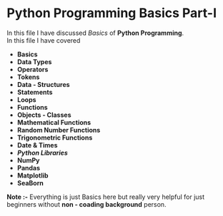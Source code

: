 # Python Programming Basics Part-I
In this file I have discussed *Basics* of **Python Programming**.  
In this file I have covered 
* __Basics__
* __Data Types__
* __Operators__
* __Tokens__
* __Data - Structures__
* __Statements__
* __Loops__
* __Functions__
* __Objects - Classes__
* __Mathematical Functions__
* __Random Number Functions__
* __Trigonometric Functions__
* __Date & Times__
* __*Python Libraries*__
* __NumPy__
* __Pandas__
* __Matplotlib__
* __SeaBorn__

**Note :-** Everything is just Basics here but really very helpful for just beginners without **non - coading background** person.
